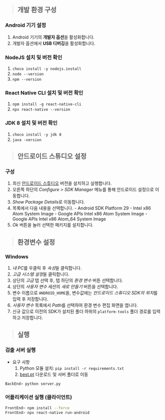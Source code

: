 > ## 개발 환경 구성

### Android 기기 설정
  1. Android 기기의 **개발자 옵션**을 활성화합니다.
  2. 개발자 옵션에서 **USB 디버깅**을 활성화합니다.

### NodeJS 설치 및 버전 확인
  1. ```choco install -y nodejs.install```
  2. ```node --version```
  3. ```npm --version```

### React Native CLI 설치 및 버전 확인
  1. ```npm install -g react-native-cli```
  2. ```npx react-native --version```

### JDK 8 설치 및 버전 확인
  1. ```choco install -y jdk 8```
  2. ```java -version```

> ## 안드로이드 스튜디오 설정

### 구성
  1. 최신 [안드로이드 스튜디오](https://developer.android.com/studio) 버전을 설치하고 실행합니다.
  2. 오른쪽 하단의 *Configure > SDK Manager* 메뉴를 통해 안드로이드 설정으로 이동합니다.
  3. *Show Package Details*로 이동합니다.
  4. 목록에서 다음 내용을 선택합니다.
    - Android SDK Platform 29
    - Intel x86 Atom System Image
    - Google APIs Intel x86 Atom System Image
    - Google APIs Intel x86 Atom_64 System Image
  5. *Ok* 버튼을 눌러 선택한 패키지를 설치합니다.

> ## 환경변수 설정

### Windows
  1. *내 PC*를 우클릭 후 *속성*을 클릭합니다.
  2. *고급 시스템 설정*을 클릭합니다.
  3. 상단의 *고급* 탭 선택 후, 탭 하단의 *환경 변수* 버튼 선택합니다.
  4. 상단의 *사용자 변수* 세션의 *새로 만들기* 버튼을 선택합니다.
  5. 변수 이름으로 `ANDROID_HOME`을, 변수값에는 *안드로이드 스튜디오 SDK의 위치*를 입력 후 저장합니다.
  6. *사용자 변수* 목록에서 *Path*를 선택하여 환경 변수 편집 화면을 엽니다.
  7. 신규 값으로 이전의 SDK가 설치된 폴더 하위의 `platform-tools` 폴더 경로를 입력하고 저장합니다.

> ## 실행

### 검출 서버 실행
 - 요구 사항
    1. Python 모듈 설치: `pip install -r requirements.txt`
    2. [best.pt](https://drive.google.com/file/d/1xGlM91if1RXCIvnAx54E6d8hk56F09li/view?usp=sharing) 다운로드 및 서버 폴더로 이동

```bash
BackEnd> python server.py
```

### 어플리케이션 실행 (클라이언트)
```bash
FrontEnd> npm install --force
FrontEnd> npx react-native run-android
```